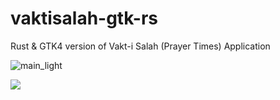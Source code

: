 # vaktisalah-gtk-rs
Rust &amp; GTK4 version of Vakt-i Salah (Prayer Times) Application

![main_light](https://github.com/eminfedar/vaktisalah-gtk-rs/raw/main/export/main_light.png)

![](https://github.com/eminfedar/vaktisalah-gtk-rs/raw/main/export/settings_light.png)
